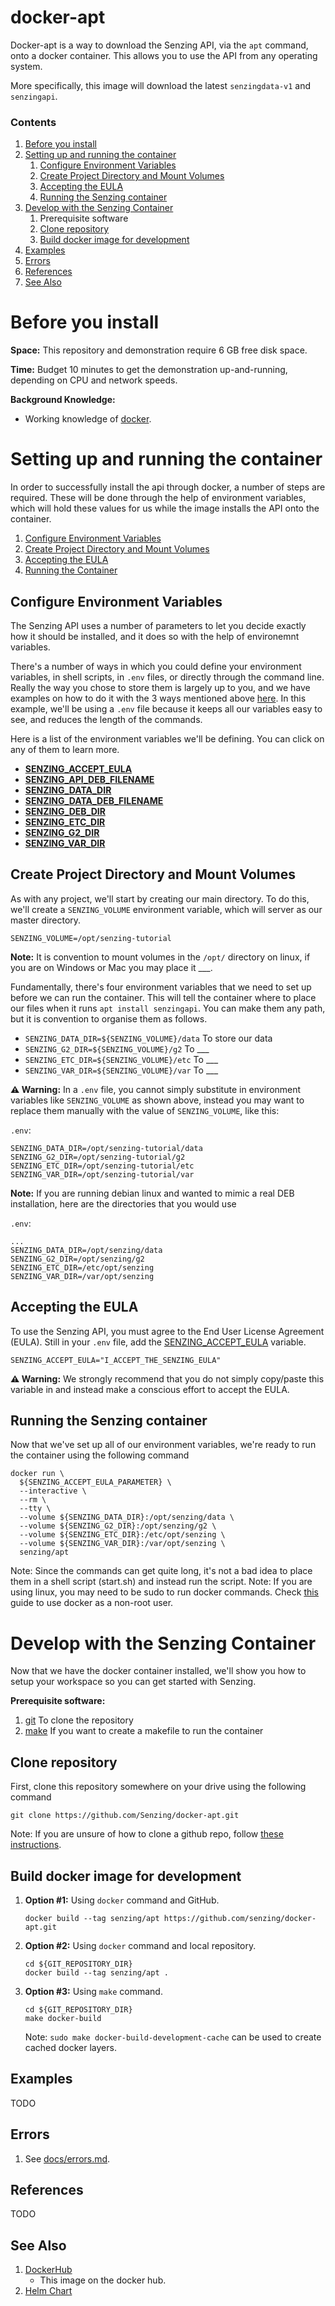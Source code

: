 # docker-apt
Docker-apt is a way to download the Senzing API, via the `apt` command, onto a docker container. This allows you to use the API from any operating system.

More specifically, this image will download the latest `senzingdata-v1` and `senzingapi`.

### Contents
1. [Before you install](#before-you-install)
1. [Setting up and running the container](#setting-up-and-running-the-container)
    1. [Configure Environment Variables](#configure-environment-variables)
    1. [Create Project Directory and Mount Volumes](#create-project-directory-and-mount-volumes)
    1. [Accepting the EULA](#accepting-the-eula)
    1. [Running the Senzing container](#running-the-senzing-container)
1. [Develop with the Senzing Container](#develop-with-the-senzing-container)
    1. Prerequisite software
    1. [Clone repository](#clone-repository)
    1. [Build docker image for development](#build-docker-image-for-development)
1. [Examples](#examples)
1. [Errors](#errors)
1. [References](#references)
1. [See Also](#see-also)

# Before you install

**Space:** This repository and demonstration require 6 GB free disk space.

**Time:** Budget 10 minutes to get the demonstration up-and-running, depending on CPU and network speeds.

**Background Knowledge:**
- Working knowledge of [docker](https://github.com/Senzing/knowledge-base/blob/master/WHATIS/docker.md).

# Setting up and running the container
In order to successfully install the api through docker, a number of steps are required. These will be done through the help of environment variables, which will hold these values for us while the image installs the API onto the container.
1. [Configure Environment Variables](#configure-environment-variables)
1. [Create Project Directory and Mount Volumes](#create-project-directory-and-mount-volumes)
1. [Accepting the EULA](#accepting-the-eula)
1. [Running the Container](#running-the-senzing-container)

 
## Configure Environment Variables
The Senzing API uses a number of parameters to let you decide exactly how it should be installed, and it does so with the help of environemnt variables. 

There's a number of ways in which you could define your environment variables, in shell scripts, in `.env` files, or directly through the command line. Really the way you chose to store them is largely up to you, and we have examples on how to do it with the 3 ways mentioned above [here](/ENVIRONMENT_VARIABLES.md). In this example, we'll be using a `.env` file because it keeps all our variables easy to see, and  reduces the length of the commands. 


Here is a list of the environment variables we'll be defining. You can click on any of them to learn more.
- **[SENZING_ACCEPT_EULA](https://github.com/Senzing/knowledge-base/blob/master/lists/environment-variables.md#senzing_accept_eula)**
- **[SENZING_API_DEB_FILENAME](https://github.com/Senzing/knowledge-base/blob/master/lists/environment-variables.md#senzing_api_deb_filename)**
- **[SENZING_DATA_DIR](https://github.com/Senzing/knowledge-base/blob/master/lists/environment-variables.md#senzing_data_dir)**
- **[SENZING_DATA_DEB_FILENAME](https://github.com/Senzing/knowledge-base/blob/master/lists/environment-variables.md#senzing_data_deb_filename)**
- **[SENZING_DEB_DIR](https://github.com/Senzing/knowledge-base/blob/master/lists/environment-variables.md#senzing_deb_dir)**
- **[SENZING_ETC_DIR](https://github.com/Senzing/knowledge-base/blob/master/lists/environment-variables.md#senzing_etc_dir)**
- **[SENZING_G2_DIR](https://github.com/Senzing/knowledge-base/blob/master/lists/environment-variables.md#senzing_g2_dir)**
- **[SENZING_VAR_DIR](https://github.com/Senzing/knowledge-base/blob/master/lists/environment-variables.md#senzing_var_dir)**

## Create Project Directory and Mount Volumes
As with any project, we'll start by creating our main directory. To do this, we'll create a `SENZING_VOLUME` environment variable, which will server as our master directory.

```console
SENZING_VOLUME=/opt/senzing-tutorial
```

**Note:** It is convention to mount volumes in the `/opt/` directory on linux, if you are on Windows or Mac you may place it ___.

Fundamentally, there's four environment variables that we need to set up before we can run the container. This will tell the container where to place our files when it runs `apt install senzingapi`. You can make them any path, but it is convention to organise them as follows.
- `SENZING_DATA_DIR=${SENZING_VOLUME}/data` To store our data
- `SENZING_G2_DIR=${SENZING_VOLUME}/g2` To ___
- `SENZING_ETC_DIR=${SENZING_VOLUME}/etc` To ___
- `SENZING_VAR_DIR=${SENZING_VOLUME}/var` To ___

**:warning: Warning:** In a `.env` file, you cannot simply substitute in environment variables like `SENZING_VOLUME` as shown above, instead you may want to replace them manually with the value of `SENZING_VOLUME`, like this:

`.env`:
```.console
SENZING_DATA_DIR=/opt/senzing-tutorial/data
SENZING_G2_DIR=/opt/senzing-tutorial/g2
SENZING_ETC_DIR=/opt/senzing-tutorial/etc
SENZING_VAR_DIR=/opt/senzing-tutorial/var
```

**Note:** If you are running debian linux and wanted to mimic a real DEB installation, here are the directories that you would use

`.env`:
```console
...
SENZING_DATA_DIR=/opt/senzing/data
SENZING_G2_DIR=/opt/senzing/g2
SENZING_ETC_DIR=/etc/opt/senzing
SENZING_VAR_DIR=/var/opt/senzing
```

## Accepting the EULA

To use the Senzing API, you must agree to the End User License Agreement (EULA). Still in your `.env` file, add the [SENZING_ACCEPT_EULA](https://github.com/Senzing/knowledge-base/blob/master/lists/environment-variables.md#senzing_accept_eula) variable.

```console
SENZING_ACCEPT_EULA="I_ACCEPT_THE_SENZING_EULA"
```

**:warning: Warning:** We strongly recommend that you do not simply copy/paste this variable in and instead make a conscious effort to accept the EULA.

## Running the Senzing container
Now that we've set up all of our environment variables, we're ready to run the container using the following command
    
```console
docker run \
  ${SENZING_ACCEPT_EULA_PARAMETER} \
  --interactive \
  --rm \
  --tty \
  --volume ${SENZING_DATA_DIR}:/opt/senzing/data \
  --volume ${SENZING_G2_DIR}:/opt/senzing/g2 \
  --volume ${SENZING_ETC_DIR}:/etc/opt/senzing \
  --volume ${SENZING_VAR_DIR}:/var/opt/senzing \
  senzing/apt
```
Note: Since the commands can get quite long, it's not a bad idea to place them in a shell script (start.sh) and instead run the script.
Note: If you are using linux, you may need to be sudo to run docker commands. Check [this](https://docs.docker.com/install/linux/linux-postinstall/) guide to use docker as a non-root user.

# Develop with the Senzing Container
Now that we have the docker container installed, we'll show you how to setup your workspace so you can get started with Senzing. 

**Prerequisite software:**
1. [git](https://github.com/Senzing/knowledge-base/blob/master/HOWTO/install-git.md) To clone the repository
1. [make](https://github.com/Senzing/knowledge-base/blob/master/HOWTO/install-make.md) If you want to create a makefile to run the container

## Clone repository
First, clone this repository somewhere on your drive using the following command

```console
git clone https://github.com/Senzing/docker-apt.git
```

Note: If you are unsure of how to clone a github repo, follow [these instructions](https://github.com/Senzing/knowledge-base/blob/master/HOWTO/clone-repository.md).


## Build docker image for development

1. **Option #1:** Using `docker` command and GitHub.

    ```console
    docker build --tag senzing/apt https://github.com/senzing/docker-apt.git
    ```

1. **Option #2:** Using `docker` command and local repository.

    ```console
    cd ${GIT_REPOSITORY_DIR}
    docker build --tag senzing/apt .
    ```

1. **Option #3:** Using `make` command.

    ```console
    cd ${GIT_REPOSITORY_DIR}
    make docker-build
    ```

    Note: `sudo make docker-build-development-cache` can be used to create cached docker layers.

## Examples
TODO

## Errors
1. See [docs/errors.md](docs/errors.md).

## References
TODO

## See Also
1. [DockerHub](https://hub.docker.com/r/senzing/apt)
    - This image on the docker hub.
1. [Helm Chart](https://github.com/Senzing/charts/tree/master/charts/senzing-apt)
